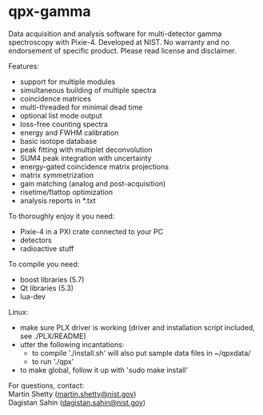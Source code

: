 # qpx-gamma

Data acquisition and analysis software for multi-detector gamma spectroscopy with Pixie-4.
Developed at NIST. No warranty and no endorsement of specific product. Please read license and disclaimer.

Features:
* support for multiple modules
* simultaneous building of multiple spectra
* coincidence matrices
* multi-threaded for minimal dead time
* optional list mode output
* loss-free counting spectra
* energy and FWHM calibration
* basic isotope database
* peak fitting with multiplet deconvolution
* SUM4 peak integration with uncertainty
* energy-gated coincidence matrix projections
* matrix symmetrization
* gain matching (analog and post-acquisition)
* risetime/flattop optimization
* analysis reports in *.txt

To thoroughly enjoy it you need:
* Pixie-4 in a PXI crate connected to your PC
* detectors
* radioactive stuff

To compile you need:
* boost libraries (5.7)
* Qt libraries (5.3)
* lua-dev

Linux:
* make sure PLX driver is working (driver and installation script included, see ./PLX/README)
* utter the following incantations:
  - to compile './install.sh' will also put sample data files in ~/qpxdata/
  - to run './qpx'
* to make global, follow it up with 'sudo make install'

For questions, contact:
<br>   Martin Shetty (martin.shetty@nist.gov)
<br>   Dagistan Sahin (dagistan.sahin@nist.gov)